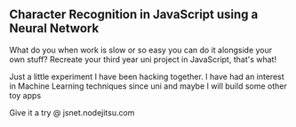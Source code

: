 <h2>Character Recognition in JavaScript using a Neural Network</h2>

<p>What do you when work is slow or so easy you can do it alongside your own stuff? Recreate your third year uni project in JavaScript, that's what!</p>

<p>Just a little experiment I have been hacking together. I have had an interest in Machine Learning techniques since uni and maybe I will build some other toy apps</p>

<p>Give it a try @ jsnet.nodejitsu.com</p>

